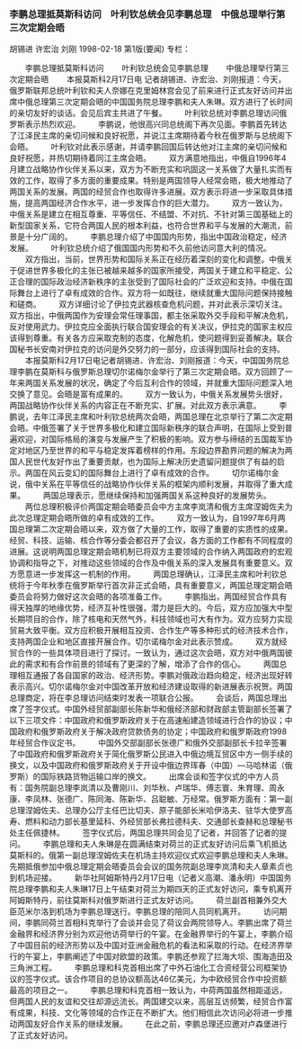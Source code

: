 ### 李鹏总理抵莫斯科访问　叶利钦总统会见李鹏总理　中俄总理举行第三次定期会晤
胡锡进  许宏治  刘刚
1998-02-18
第1版(要闻)
专栏：

　　李鹏总理抵莫斯科访问
　　叶利钦总统会见李鹏总理
　　中俄总理举行第三次定期会晤
　　本报莫斯科2月17日电  记者胡锡进、许宏治、刘刚报道：今天，俄罗斯联邦总统叶利钦和夫人奈娜在克里姆林宫会见了前来进行正式友好访问并出席中俄总理第三次定期会晤的中国国务院总理李鹏和夫人朱琳。双方进行了长时间的亲切友好的谈话。会见后宾主共进了午餐。
　　叶利钦总统对李鹏总理访问俄罗斯表示热烈欢迎。
　　李鹏说，他很高兴同总统阁下再次见面。李鹏首先转达了江泽民主席的亲切问候和良好祝愿，并说江主席期待着今秋在俄罗斯与总统阁下会晤。
　　叶利钦对此表示感谢，并请李鹏回国后转达他对江主席的亲切问候和良好祝愿，并热切期待着同江主席会晤。
　　双方满意地指出，中俄自1996年4月建立战略协作伙伴关系以来，双方为不断充实和巩固这一关系做了大量扎实而有效的工作，取得了多方面的重要成果。特别是两国领导人经常会晤，极大地推动了两国关系的发展。两国的经贸合作也取得许多进展。双方表示将进一步采取具体措施，提高两国经济合作水平，进一步发挥合作的巨大潜力。
　　双方一致认为，中俄关系是建立在相互尊重、平等信任、不结盟、不对抗、不针对第三国基础上的新型国家关系，它符合两国人民的根本利益，也符合世界和平与发展的大潮流，前景是十分广阔的。
　　李鹏总理介绍了中国国内形势，指出中国政治稳定，经济发展。
　　叶利钦总统介绍了俄国国内形势和不久前他访问意大利的情况。
　　双方指出，当前，世界形势和国际关系正在经历着深刻的变化和调整。中俄关于促进世界多极化的主张已被越来越多的国家所接受，两国关于建立和平稳定、公正合理的国际政治经济新秩序的主张受到了国际社会的广泛欢迎和支持。中俄在国际舞台上进行了卓有成效的合作。双方将一如既往，继续就重大国际问题保持接触和磋商。
　　双方详细讨论了伊拉克武器核查危机问题，并对此表示深切关注。双方指出，中俄两国作为安理会常任理事国，都主张采取外交手段和平解决危机，反对使用武力。伊拉克应全面执行联合国安理会的有关决议，伊拉克的国家主权应该得到尊重。有关各方应采取克制的态度，化解危机，使问题得到妥善解决。联合国秘书长安南对伊拉克的访问是外交努力的一部分，应该得到国际社会的支持。
　　本报莫斯科2月17日电记者胡锡进、许宏治、刘刚报道：今天，中国国务院总理李鹏在莫斯科与俄罗斯总理切尔诺梅尔金举行了第三次定期会晤。双方回顾了一年来两国关系发展的状况，确定了今后互利合作的领域，并就重大国际问题深入地交换了意见。会晤是富有成果的。
　　双方一致认为，中俄关系发展势头很好，两国战略协作伙伴关系的内容正在不断充实、扩展。对此双方表示满意。
　　李鹏说，去年江泽民主席和叶利钦总统两次会晤，两国总理在北京举行了第二次定期会晤。中俄签署了关于世界多极化和建立国际新秩序的联合声明，在国际上受到普遍欢迎，对国际格局的演变与发展产生了积极的影响。双方参与缔结的五国裁军协定对地区乃至世界的和平与稳定发挥着榜样的作用。东段边界勘界问题的解决为两国人民世代友好作出了重要贡献，也为国际上解决历史遗留问题提供了有益的启示。两国在风云变幻的国际舞台上进行了卓有成效的合作。
　　切尔诺梅尔金说，俄中关系在平等信任的战略协作伙伴关系的框架内顺利发展，并取得了重大成果。
　　两国总理表示，愿继续保持和加强两国关系这种良好的发展势头。
　　两位总理积极评价两国定期会晤委员会中方主席李岚清和俄方主席涅姆佐夫为此次总理定期会晤所做的卓有成效的工作。
　　双方一致认为，自1997年6月两国总理第二次定期会晤以来，双方做了大量的工作，取得了重要的实质性的成果。经贸、科技、运输、核合作等分委会都召开了会议，各方面的工作都有不同程度的进展。这说明两国总理定期会晤机制已将双方主要领域的合作纳入两国政府的宏观协调和指导之下，对推动这些领域的合作及中俄关系的深入发展具有重要意义。双方愿意进一步发挥这一机制的作用。
　　两国总理确认，江泽民主席和叶利钦总统将于今年秋季在俄罗斯举行首次非正式会晤，具有重要意义，两国总理定期会晤委员会将努力做好这次会晤的各项准备工作。
　　李鹏指出，两国经贸合作具有得天独厚的地缘优势，经济互补性很强，潜力是巨大的。今后，双方应加强大中型长期项目的合作，除了核电和天然气外，科技领域也可大有作为。双方应努力实现贸易大致平衡。双方应积极开展相互投资、合作生产等多种形式的经济技术合作，支持两国企业和地区直接开展合作。切尔诺梅尔金对此表示赞成。
　　双方就经贸合作的一些具体项目进行了探讨。一致认为，通过这次会晤，双方对中俄两国彼此的需求和有合作前景的领域有了更深的了解，增添了合作的信心。
　　两国总理相互通报了各自国家的政治、经济形势。李鹏对俄政治趋向稳定，经济出现好转表示高兴。切尔诺梅尔金对中国改革开放和经济建设取得的新进展表示祝贺。两国总理商定，将在李总理访问结束时发表一项联合公报。
　　会谈后，两国总理出席了签字仪式。中国外经贸部副部长陈新华和俄经济部和财政部主管副部长签署了以下三项文件：中国政府和俄罗斯政府关于在高速船建造领域进行合作的协议；中国政府和俄罗斯政府关于解决政府贷款债务的协定；中国政府和俄罗斯政府1998年经贸合作议定书。
　　中国外交部副部长张德广和俄外交部副部长卡拉辛签署了中国政府和俄罗斯政府关于简化俄罗斯公民进入中俄边境互贸区中方一侧手续的换文，以及中国政府和俄罗斯政府关于开设中俄边界珲春（中国）—马哈林诺（俄罗斯）的国际铁路货物运输口岸的换文。
　　出席会谈和签字仪式的中方人员有：国务院副总理李岚清以及曹刚川、刘华秋、卢瑞华、傅志寰、朱育理、周永康、李凤林、张德广、陈同海、陈新华、吕聪敏、万经常。俄罗斯方面有：第一副总理涅姆佐夫、总理办公厅主任巴比切夫、原子能部长米哈伊洛夫、驻华大使罗高寿、燃料和动力部长基里延科、外经贸部长弗拉德科夫、交通部长查赫和总理秘书处主任佩捷林。
　　签字仪式后，两国总理共同会见了记者，并回答了记者的提问。
　　李鹏总理和夫人朱琳是在圆满结束对荷兰的正式友好访问后乘飞机抵达莫斯科的。俄第一副总理涅姆佐夫在机场主持欢迎仪式欢迎李鹏总理和夫人朱琳。先期抵俄参加中俄总理定期会晤委员会会议的国务院副总理李岚清和夫人章素贞也到机场迎接。
　　新华社阿姆斯特丹2月17日电（记者义高潮、潘永明）中国国务院总理李鹏和夫人朱琳17日上午结束对荷兰为期四天的正式友好访问，乘专机离开阿姆斯特丹，前往莫斯科对俄罗斯进行正式友好访问。
　　荷兰副首相兼外交大臣范米尔洛到机场为李鹏总理送行。李鹏总理的陪同人员同机离开。
　　访问期间，李鹏同荷兰首相科克举行了会谈并会见了荷议会两院领导人。李鹏出席了荷兰金融界和经济界分别为欢迎他访荷举行的午宴。在金融界举行的午宴上，李鹏介绍了中国目前的经济形势以及中国对亚洲金融危机的看法和采取的行动。在经济界举行的午宴上，李鹏阐述了中国对欧盟的政策。李鹏还参观了拦海大坝、围海造田及三角洲工程。
　　李鹏总理和科克首相出席了中外石油化工合资经营公司框架协议的签字仪式。该合作项目的总协议额高达46亿美元，为中欧经贸合作中投资额最高的项目之一。
　　李鹏总理和科克首相一致认为，中荷两国虽然相距遥远，但两国人民的友谊和交往却源远流长。两国建交以来，高层互访频繁，经贸合作富有成果，科技、文化等领域的合作正在不断扩大。他们相信此次访问必将进一步推动两国友好合作关系的继续发展。
　　在此之前，李鹏总理还应邀对卢森堡进行了正式友好访问。
